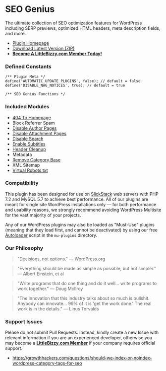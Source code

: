 # SEO Genius

The ultimate collection of SEO optimization features for WordPress including SERP previews, optimized HTML headers, meta description fields, and more.

* [Plugin Homepage](https://www.littlebizzy.com/plugins/seo-genius)
* [Download Latest Version (ZIP)](https://github.com/littlebizzy/seo-genius/archive/1.0.0.zip)
* [**Become A LittleBizzy.com Member Today!**](https://www.littlebizzy.com/members)

### Defined Constants

    /** Plugin Meta */
    define('AUTOMATIC_UPDATE_PLUGINS', false); // default = false
    define('DISABLE_NAG_NOTICES', true); // default = true
    
    /** SEO Genius Functions */

### Included Modules

* [404 To Homepage](https://github.com/littlebizzy/404-to-homepage)
* Block Referrer Spam
* [Disable Author Pages](https://github.com/littlebizzy/disable-author-pages)
* [Disable Attachment Pages](https://github.com/littlebizzy/disable-attachment-pages)
* [Disable Search](https://github.com/littlebizzy/disable-search)
* [Enable Subtitles](https://github.com/littlebizzy/enable-subtitles)
* [Header Cleanup](https://github.com/littlebizzy/header-cleanup)
* Metadata
* [Remove Category Base](https://github.com/littlebizzy/remove-category-base)
* XML Sitemap
* [Virtual Robots.txt](https://github.com/littlebizzy/virtual-robotstxt)

### Compatibility

This plugin has been designed for use on [SlickStack](https://slickstack.io) web servers with PHP 7.2 and MySQL 5.7 to achieve best performance. All of our plugins are meant for single site WordPress installations only — for both performance and usability reasons, we strongly recommend avoiding WordPress Multisite for the vast majority of your projects.

Any of our WordPress plugins may also be loaded as "Must-Use" plugins (meaning that they load first, and cannot be deactivated) by using our free [Autoloader](https://github.com/littlebizzy/autoloader) script in the `mu-plugins` directory.

### Our Philosophy

> "Decisions, not options." — WordPress.org

> "Everything should be made as simple as possible, but not simpler." — Albert Einstein, et al

> "Write programs that do one thing and do it well... write programs to work together." — Doug McIlroy

> "The innovation that this industry talks about so much is bullshit. Anybody can innovate... 99% of it is 'get the work done.' The real work is in the details." — Linus Torvalds

### Support Issues

Please do not submit Pull Requests. Instead, kindly create a new Issue with relevant information if you are an experienced developer, otherwise you may become a [**LittleBizzy.com Member**](https://www.littlebizzy.com/members) if your company requires official support.


* https://growthhackers.com/questions/should-we-index-or-noindex-wordpress-category-tags-for-seo
